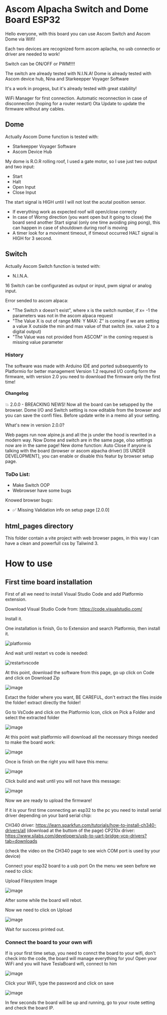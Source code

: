 # Ascom Alpacha Switch and Dome Board ESP32


Hello everyone, with this board you can use Ascom Switch and Ascom Dome via Wifi!

Each two devices are recognized form ascom aplacha, no usb connectio or driver are needed to work!

Switch can be ON/OFF or PWM!!!!

The switch are already tested with N.I.N.A!
Dome is already tested with Ascom device hub, Nina and Starkeepper Voyager Software

It's a work in progess, but it's already tested with great stability!

WiFi Manager for first connection.
Automatic reconnection in case of disconnection (hoping for a router restart)
Ota Update to update the firmware without any cables.

## Dome
Actually Ascom Dome function is tested with:

- Starkeepper Voyager Software
- Ascom Device Hub

My dome is R.O.R rolling roof, I used a gate motor, so I use just two output and two input:

- Start
- Halt
- Open Input
- Close Input

The start signal is HIGH until I will not lost the acutal position sensor.
- If everything work as expected roof will open/close correcty
- In case of Worng direction (you want open but it going to close) the board send another Start signal (only one time avoiding ping pong), this can happen in case of shoutdown during roof is moving
- A timer look for a moviment timeout, if timeout occurred HALT signal is HIGH for 3 second.

## Switch

Actually Ascom Switch function is tested with:

- N.I.N.A.

16 Switch can be configurated as output or input, pwm signal or analog input.

Error sended to ascom alpaca:

- "The Switch x doesn't exist", where x is the switch number, if x= -1 the parameters was not in the ascom alpaca request
- "The Value X is out of range MIN: Y MAX: Z" is coming if we are setting a value X outside the min and max value of that switch (ex. value 2 to a digital output)
- "The Value was not provided from ASCOM" in the coming request is missing value parameter

### History
The software was made with Arduino IDE and ported subsequently to Platformio for better management
Version 1.2 requred I/O config form the firmware, with version 2.0 you need to download the firmware only the first time!

#### Changelog

💥 2.0.0 - BREACKING NEWS! Now all the board can be setupped by the browser. Dome I/O and Switch setting is now editable from the browser and you can save the confi files.
Before update write in a memo all your setting.

What's new in version 2.0.0?

Web pages run now alpine.js and all the js under the hood is rewrited in a modern way.
Now Dome and switch are in the same page, olso settings now are in the same page!
New dome function: Auto Close if anyone is talking with the board (browser or ascom alpacha driver) [IS UNDER DEVELOPMENT], you can enable or disable this featur by browser setup page.


### ToDo List:

- Make Switch OOP
- Webrowser have some bugs

Knowed browser bugs:
- :white_check_mark: Missing Validation info on setup page [2.0.0]

## html_pages directory

This folder contain a vite project with web browser pages, in this way I can have a clean and powerfull css by Taliwind 3.


# How to use

## First time board installation

First of all we need to install Visual Studio Code and add Platformio extension.


Download Visual Studio Code from: https://code.visualstudio.com/

Install it.

One installation is finish, Go to Extension and search Platformio, then install it.

![platformio](https://github.com/StefanoTesla/Ascom-Alpacha-ES32-Switch-Borad-Dome-Board/assets/92517402/d98877fb-aad2-4a95-8ed2-27ca3c7f2d11)

And wait until restart vs code is needed:

![restartvscode](https://github.com/StefanoTesla/Ascom-Alpacha-ES32-Switch-Borad-Dome-Board/assets/92517402/cba04a24-7c34-466e-bf7c-61187920322d)

At this point, download the software from this page, go up click on Code and click on Download Zip

![image](https://github.com/StefanoTesla/Ascom-Alpacha-ES32-Switch-Borad-Dome-Board/assets/92517402/3221a252-7aa6-4844-860c-6ff7f2ea973d)

Extact the folder where you want, BE CAREFUL, don't extract the files inside the folder! extract directly the folder!

Go to VsCode and click on the Platformio Icon, click on Pick a Folder and select the extracted folder

![image](https://github.com/StefanoTesla/Ascom-Alpacha-ES32-Switch-Borad-Dome-Board/assets/92517402/c3af02f5-2c4d-4720-97f1-36f7b6ec2528)

At this point wait platformio will download all the necessary things needed to make the board work:

![image](https://github.com/StefanoTesla/Ascom-Alpacha-ES32-Switch-Borad-Dome-Board/assets/92517402/eaaf9c67-e40a-4d33-ac0d-ffbdfacbf22f)

Once is finish on the right you will have this menu:

![image](https://github.com/StefanoTesla/Ascom-Alpacha-ES32-Switch-Borad-Dome-Board/assets/92517402/9bd040e0-7b05-466a-8a48-5ec8335a7ceb)

Click build and wait until you will not have this message:

![image](https://github.com/StefanoTesla/Ascom-Alpacha-ES32-Switch-Borad-Dome-Board/assets/92517402/5eb184d7-bb6e-44c9-9231-a6a07f06b311)

Now we are ready to upload the firmware!

If it is your first time connecting an esp32 to the pc you need to install serial driver depending on your bard serial chip:

CH340 driver: https://learn.sparkfun.com/tutorials/how-to-install-ch340-drivers/all (download at the buttom of the page)
CP210x driver: https://www.silabs.com/developers/usb-to-uart-bridge-vcp-drivers?tab=downloads

(check the video on the CH340 page to see wich COM port is used by your device)

Connect your esp32 board to a usb port 
On the menu we seen before we need to click:

Upload Filesystem Image

![image](https://github.com/StefanoTesla/Ascom-Alpacha-ES32-Switch-Borad-Dome-Board/assets/92517402/58f7db3d-f677-45a6-93cd-fa3bf2e5c8f1)

After some while the board will rebot.

Now we need to click on Upload

![image](https://github.com/StefanoTesla/Ascom-Alpacha-ES32-Switch-Borad-Dome-Board/assets/92517402/8e8e496e-f380-4362-937a-61dd0c350b40)

Wait for success printed out.

### Connect the board to your own wifi

If is your first time setup, you need to connct the board to your wifi, don't check into the code, the board will manage everything for you!
Open your WiFi and you will have TeslaBoard wifi, connect to him

![image](https://github.com/StefanoTesla/Ascom-Alpacha-ES32-Switch-Borad-Dome-Board/assets/92517402/f0096d68-8f93-4f54-b429-013b7b53d3f6)

Click your WiFi, type the password and click on save

![image](https://github.com/StefanoTesla/Ascom-Alpacha-ES32-Switch-Borad-Dome-Board/assets/92517402/df91e6dc-8caf-4447-b116-007b4646f0c4)

In few seconds the board will be up and running, go to your route setting and check the board IP.
